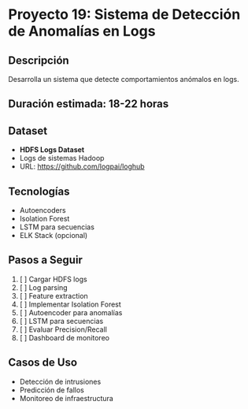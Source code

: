 # Proyecto 19: Sistema de Detección de Anomalías en Logs

## Descripción
Desarrolla un sistema que detecte comportamientos anómalos en logs.

## Duración estimada: 18-22 horas

## Dataset
- **HDFS Logs Dataset**
- Logs de sistemas Hadoop
- URL: https://github.com/logpai/loghub

## Tecnologías
- Autoencoders
- Isolation Forest
- LSTM para secuencias
- ELK Stack (opcional)

## Pasos a Seguir
1. [ ] Cargar HDFS logs
2. [ ] Log parsing
3. [ ] Feature extraction
4. [ ] Implementar Isolation Forest
5. [ ] Autoencoder para anomalías
6. [ ] LSTM para secuencias
7. [ ] Evaluar Precision/Recall
8. [ ] Dashboard de monitoreo

## Casos de Uso
- Detección de intrusiones
- Predicción de fallos
- Monitoreo de infraestructura
